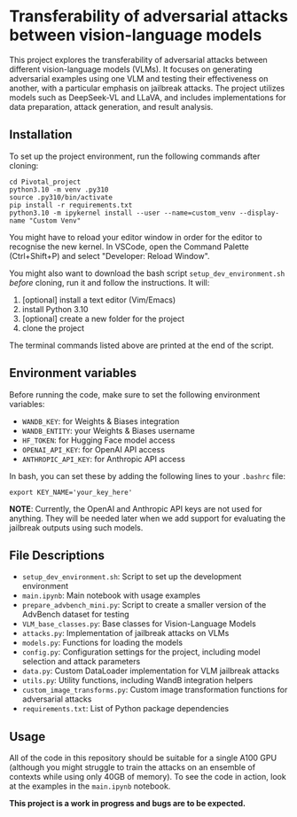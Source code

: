 # Transferability of adversarial attacks between vision-language models

This project explores the transferability of adversarial attacks between different vision-language models (VLMs). It focuses on generating adversarial examples using one VLM and testing their effectiveness on another, with a particular emphasis on jailbreak attacks. The project utilizes models such as DeepSeek-VL and LLaVA, and includes implementations for data preparation, attack generation, and result analysis.

## Installation

To set up the project environment, run the following commands after cloning:
```
cd Pivotal_project
python3.10 -m venv .py310
source .py310/bin/activate
pip install -r requirements.txt
python3.10 -m ipykernel install --user --name=custom_venv --display-name "Custom Venv"
```
You might have to reload your editor window in order for the editor to recognise the new kernel. In VSCode, open the Command Palette (Ctrl+Shift+P) and select "Developer: Reload Window".

You might also want to download the bash script `setup_dev_environment.sh` *before* cloning, run it and follow the instructions. It will:
1) [optional] install a text editor (Vim/Emacs)
2) install Python 3.10
3) [optional] create a new folder for the project
4) clone the project

The terminal commands listed above are printed at the end of the script.

## Environment variables
Before running the code, make sure to set the following environment variables:

- `WANDB_KEY`: for Weights & Biases integration
- `WANDB_ENTITY`: your Weights & Biases username
- `HF_TOKEN`: for Hugging Face model access
- `OPENAI_API_KEY`: for OpenAI API access
- `ANTHROPIC_API_KEY`: for Anthropic API access

In bash, you can set these by adding the following lines to your `.bashrc` file:
```
export KEY_NAME='your_key_here'
```
**NOTE**: Currently, the OpenAI and Anthropic API keys are not used for anything. They will be needed later when we add support for evaluating the jailbreak outputs using such models.


## File Descriptions

- `setup_dev_environment.sh`: Script to set up the development environment
- `main.ipynb`: Main notebook with usage examples
- `prepare_advbench_mini.py`: Script to create a smaller version of the AdvBench dataset for testing
- `VLM_base_classes.py`: Base classes for Vision-Language Models
- `attacks.py`: Implementation of jailbreak attacks on VLMs
- `models.py`: Functions for loading the models
- `config.py`: Configuration settings for the project, including model selection and attack parameters
- `data.py`: Custom DataLoader implementation for VLM jailbreak attacks
- `utils.py`: Utility functions, including WandB integration helpers
- `custom_image_transforms.py`: Custom image transformation functions for adversarial attacks
- `requirements.txt`: List of Python package dependencies

## Usage
All of the code in this repository should be suitable for a single A100 GPU (although you might struggle to train the attacks on an ensemble of contexts while using only 40GB of memory).
To see the code in action, look at the examples in the `main.ipynb` notebook.

**This project is a work in progress and bugs are to be expected.** 
